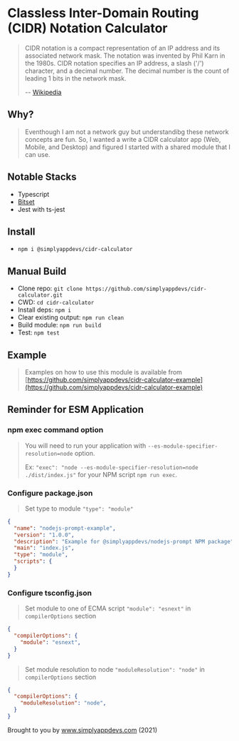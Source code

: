 # Classless Inter-Domain Routing (CIDR) Notation Calculator

> CIDR notation is a compact representation of an IP address and its associated network mask. The notation was invented by Phil Karn in the 1980s. CIDR notation specifies an IP address, a slash ('/') character, and a decimal number. The decimal number is the count of leading 1 bits in the network mask.
>
> -- [Wikipedia](https://www.google.com/url?sa=t&rct=j&q=&esrc=s&source=web&cd=&cad=rja&uact=8&ved=2ahUKEwi1-cenwurxAhXvYd8KHf_tD0kQFjAHegQIChAD&url=https%3A%2F%2Fen.wikipedia.org%2Fwiki%2FClassless_Inter-Domain_Routing%23%3A~%3Atext%3DCIDR%2520notation%2520is%2520a%2520compact%2Cbits%2520in%2520the%2520network%2520mask.&usg=AOvVaw2nDWDw7Awi2gjUL2lcmRkI)

## Why?

> Eventhough I am not a network guy but understandibg these network concepts are fun. So, I wanted a write a CIDR calculator app (Web, Mobile, and Desktop) and figured I started with a shared module that I can use.

## Notable Stacks

* Typescript
* [Bitset](https://www.npmjs.com/package/bitset)
* Jest with ts-jest

## Install

* `npm i @simplyappdevs/cidr-calculator`

## Manual Build

* Clone repo: `git clone https://github.com/simplyappdevs/cidr-calculator.git`
* CWD: `cd cidr-calculator`
* Install deps: `npm i`
* Clear existing output: `npm run clean`
* Build module: `npm run build`
* Test: `npm test`

## Example

> Examples on how to use this module is available from [https://github.com/simplyappdevs/cidr-calculator-example](https://github.com/simplyappdevs/cidr-calculator-example)

## Reminder for ESM Application

### npm exec command option

> You will need to run your application with `--es-module-specifier-resolution=node` option.
>
> Ex: `"exec": "node --es-module-specifier-resolution=node ./dist/index.js"` for your NPM script `npm run exec`.

### Configure package.json

> Set type to module `"type": "module"`

```json
{
  "name": "nodejs-prompt-example",
  "version": "1.0.0",
  "description": "Example for @simplyappdevs/nodejs-prompt NPM package",
  "main": "index.js",
  "type": "module",
  "scripts": {
  }
}
```

### Configure tsconfig.json

> Set module to one of ECMA script `"module": "esnext"` in `compilerOptions` section

```json
{
  "compilerOptions": {
    "module": "esnext",
  }
}
```

> Set module resolution to node `"moduleResolution": "node"` in `compilerOptions` section

```json
{
  "compilerOptions": {
    "moduleResolution": "node",
  }
}
```

Brought to you by www.simplyappdevs.com (2021)
